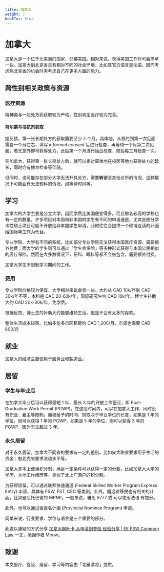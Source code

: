 ```yaml
---
title: 加拿大
weight: 5
bookToc: true
---
```


# 加拿大

加拿大是一个位于北美洲的国家，邻接美国。相对来说，获得美国工作许可会简单一些。加拿大魁北克省具有相对不同的社会环境，比如其官方语言是法语，因而考虑魁北克省的机会时需考虑自己在更多方面的能力。

## 跨性别相关政策与资源

### 医疗资源

精神类与一般处方药获取较为严格，性别肯定医疗较为完善。

#### 荷尔蒙与拮抗剂获取

据反馈，第一张长期处方的获取需要至少 2 个月。具体地，从预约到第一次见面需要一个月左右，填写 *informed consent* 后进行检查，再等待一个月第二次见面，若无意外即可获得处方，此后第一个月进行抽血检查，随后每三月检查一次。

在加拿大，获得第一张长期处方后，就可以相对简单地在校医等地方获得处方的延长，同时会有抽血检查等伴随。

但同时，也可能存在部分大学无法开具处方，需要**转诊**至其他诊所的情况，这种情况下可能会有无法预料的情况，如等待时间等。

## 学习

加拿大的大学主要是公立大学。因而学费比美国便宜得多。而且排名较高的学校也有一定的数量。许多项目对本国和非本国的学生有不同的申请通道，尤其是部分学术性硕士项目可能不开放给非本国学生申请，此时往往会提供一个硕博连读的计画给国际学生作为代替。

专业学院、大学有不同的系统。比如部分专业学院无法获得本国医疗资源，需要额外付费；而大学的学生则可以通过「学生会保险」等多种形式获得与本国公民相似的医疗保险。然而在大多数情况下，牙科、眼科等都不会被包含，需要额外付费。

加拿大学生不限制学习期间的工作。

### 费用

专业学院价格较为便宜，大学相对来说会贵一些。大约从 CAD 10k/年到 CAD 30k/年不等，本科是 CAD 20-60k/年，国际研究生约 CAD 10k/年。博士生补助大约 CAD 20k-30k/年，免学费。

根据反馈，博士生的补助大约能够维持生活，但是不会有太多的存款。

整体生活成本较高。比如多伦多市区租房约 CAD 1,200/月，市郊也需要 CAD 800/月

## 就业

加拿大的经济主要依赖于服务业和製造业。



## 居留

### 学生与毕业后

在加拿大毕业后可以获得最短 1 年，最长 3 年的开放工作签证，即 Post-Graduation Work Permit (PGWP)。在这段时间内，可以在加拿大工作，同时没有职业、雇主等限制。而被给予的时间，则取决于毕业学位的长度，如果是 1 年的学位，则可以获得 1 年的 PGWP，如果是 5 年的学位，则可以获得 3 年的 PGWP，因为无法超过 3 年。

### 永久居留

对于永久居留，加拿大不同省的要求有一定的差别。比如安大略省要求用于生活的资金；魁北克省要求法语水平等。

加拿大基本上使用积分制，满足一定条件可以获得一定的分数，比如加拿大大学的学历、本地工作经历等。类似于北上广落户的积分制。

为获得居留，可以通过联邦快速通道 (Federal Skilled Worker Program Express Entry) 申请，具体有 FSW, FST, CEC 等类别。此外，偏远省移民也有相关的计画，比如曼尼托巴省的 MPNP。一般来说，雅思 8777 或 可以使用法语 有加分。

此外，也可以通过省提名计画 (Provincial Nominee Program) 申请。

简单来说，行业要求、学位与语言是三个重要的部分。

此處以連結的方式分享 [加拿大枫叶卡 从申请到登陆 经验分享 | EE FSW Common Law](https://meow.meowshiba.com/ee-fsw-common-law-application/) 一文，感謝作者 Meow。

## 致谢

本文医疗、签证、居留、学习等内容由「北雁清凉」提供。

